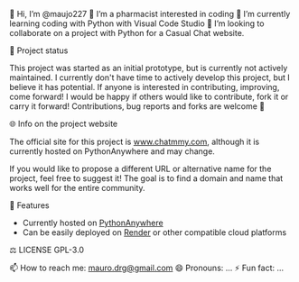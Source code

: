 👋 Hi, I’m @maujo227
👀 I’m a pharmacist interested in coding
🌱 I’m currently learning coding with Python with Visual Code Studio
💞️ I’m looking to collaborate on a project with Python for a Casual Chat website.

🚧 Project status

This project was started as an initial prototype, but is currently not actively maintained. I currently don't have time to actively develop this project, but I believe it has potential. If anyone is interested in contributing, improving, come forward! I would be happy if others would like to contribute, fork it or carry it forward!
Contributions, bug reports and forks are welcome 🙌

🌐 Info on the project website

The official site for this project is www.chatmmy.com, although it is currently hosted on PythonAnywhere and may change.

If you would like to propose a different URL or alternative name for the project, feel free to suggest it!
The goal is to find a domain and name that works well for the entire community.

🚀 Features

- Currently hosted on [PythonAnywhere](https://www.pythonanywhere.com/)
- Can be easily deployed on [Render](https://render.com) or other compatible cloud platforms

⚖️ LICENSE
GPL-3.0

📫 How to reach me: mauro.drg@gmail.com
😄 Pronouns: ...
⚡ Fun fact: ...
